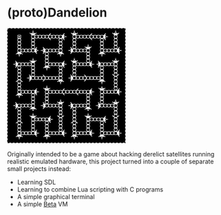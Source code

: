 # (proto)Dandelion

![](docs/images/hilbert-sat.png)

Originally intended to be a game about hacking derelict satellites running
realistic emulated hardware, this project turned into a couple of separate small
projects instead:

* Learning SDL
* Learning to combine Lua scripting with C programs
* A simple graphical terminal
* A simple [Beta](http://computationstructures.org/notes/pdfs/beta.pdf) VM

